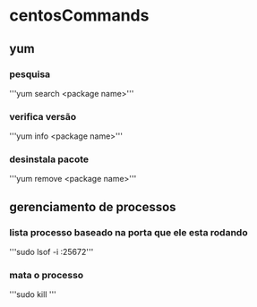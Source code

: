 # centosCommands

## yum

### pesquisa

'''yum search \<package name\>'''

### verifica versão

'''yum info \<package name\>'''

### desinstala pacote

'''yum remove \<package name\>'''

## gerenciamento de processos

### lista processo baseado na porta que ele esta rodando 

'''sudo lsof -i :25672'''

### mata o processo    

'''sudo kill <PID>'''
